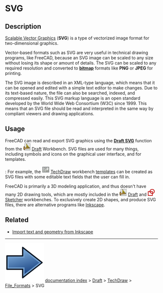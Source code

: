 # SVG
## Description

[Scalable Vector Graphics](https://en.wikipedia.org/wiki/Scalable_Vector_Graphics) (**SVG**) is a type of vectorized image format for two-dimensional graphics.

Vector-based formats such as SVG are very useful in technical drawing programs, like FreeCAD, because an SVG image can be scaled to any size without losing its shape or amount of details. The SVG can be scaled to any required resolution and converted to [**bitmap**](bitmap.md) formats like **PNG** or **JPEG** for printing.

The SVG image is described in an XML-type language, which means that it can be opened and edited with a simple text editor to make changes. Due to its text-based nature, the file can also be searched, indexed, and compressed easily. This SVG markup language is an open standard developed by the World Wide Web Consortium (W3C) since 1999. This means that an SVG file should be read and interpreted in the same way by compliant viewers and drawing applications.

## Usage

FreeCAD can read and export SVG graphics using the [**Draft SVG**](Draft_SVG.md) function from the <img alt="" src=images/Workbench_Draft.svg  style="width:24px;"> [Draft](Draft_Workbench.md) Workbench. SVG files are used for many things, including symbols and icons on the graphical user interface, and for templates.

:   For example, the <img alt="" src=images/Workbench_TechDraw.svg  style="width:24px;"> [TechDraw](TechDraw_Workbench.md) workbench [templates](TechDraw_Templates.md) can be created as SVG files with some editable text fields that the user can fill in.

FreeCAD is primarily a 3D modeling application, and thus doesn\'t have many 2D drawing tools, which are mostly included in the <img alt="" src=images/Workbench_Draft.svg  style="width:24px;"> [Draft](Draft_Workbench.md) and <img alt="" src=images/Workbench_Sketcher.svg  style="width:24px;"> [Sketcher](Sketcher_Workbench.md) workbenches. To exclusively create 2D shapes, and produce SVG files, there are alternative programs like [Inkscape](https://en.wikipedia.org/wiki/Inkscape).

## Related

-   [Import text and geometry from Inkscape](Import_text_and_geometry_from_Inkscape.md)



---
![](images/Button_right.svg) [documentation index](../README.md) > [Draft](Category_Draft.md) > [TechDraw](Category_TechDraw.md) > [File_Formats](Category_File_Formats.md) > SVG
